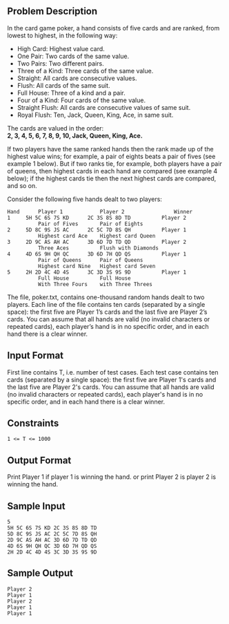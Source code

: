 ## Problem Description
In the card game poker, a hand consists of five cards and are ranked, from lowest to highest, in the following way:

- High Card: Highest value card.
- One Pair: Two cards of the same value.
- Two Pairs: Two different pairs.
- Three of a Kind: Three cards of the same value.
- Straight: All cards are consecutive values.
- Flush: All cards of the same suit.
- Full House: Three of a kind and a pair.
- Four of a Kind: Four cards of the same value.
- Straight Flush: All cards are consecutive values of same suit.
- Royal Flush: Ten, Jack, Queen, King, Ace, in same suit.



The cards are valued in the order:  
**2, 3, 4, 5, 6, 7, 8, 9, 10, Jack, Queen, King, Ace.**

If two players have the same ranked hands then the rank made up of the highest value wins; for example, a pair of eights beats a pair of fives (see example 1 below). But if two ranks tie, for example, both players have a pair of queens, then highest cards in each hand are compared (see example 4 below); if the highest cards tie then the next highest cards are compared, and so on.  

  Consider the following five hands dealt to two players:
  ```
  Hand		Player 1			Player 2				Winner
  1		5H 5C 6S 7S KD		2C 3S 8S 8D TD			Player 2
  			Pair of Fives		Pair of Eights
  2		5D 8C 9S JS AC		2C 5C 7D 8S QH			Player 1
  			Highest card Ace	Highest card Queen
  3		2D 9C AS AH AC		3D 6D 7D TD QD			Player 2
  			Three Aces			Flush with Diamonds
  4		4D 6S 9H QH QC		3D 6D 7H QD QS			Player 1
  			Pair of Queens		Pair of Queens
  			Highest card Nine	Highest card Seven
  5		2H 2D 4C 4D 4S		3C 3D 3S 9S 9D			Player 1
  			Full House			Full House
  			With Three Fours	with Three Threes
```

The file, poker.txt, contains one-thousand random hands dealt to two players. Each line of the file contains ten cards (separated by a single space): the first five are Player 1’s cards and the last five are Player 2’s cards. You can assume that all hands are valid (no invalid characters or repeated cards), each player’s hand is in no specific order, and in each hand there is a clear winner.

## Input Format

First line contains T, i.e. number of test cases. Each test case contains ten cards (separated by a single space): the first five are Player 1's cards and the last five are Player 2's cards. You can assume that all hands are valid (no invalid characters or repeated cards), each player's hand is in no specific order, and in each hand there is a clear winner.

## Constraints
```
1 <= T <= 1000
```

## Output Format

Print Player 1 if player 1 is winning the hand. or print Player 2 is player 2 is winning the hand.

## Sample Input
```
5
5H 5C 6S 7S KD 2C 3S 8S 8D TD
5D 8C 9S JS AC 2C 5C 7D 8S QH
2D 9C AS AH AC 3D 6D 7D TD QD
4D 6S 9H QH QC 3D 6D 7H QD QS
2H 2D 4C 4D 4S 3C 3D 3S 9S 9D
```
## Sample Output
```
Player 2
Player 1
Player 2
Player 1
Player 1
```
